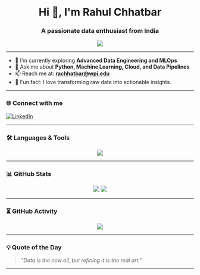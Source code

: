 <h1 align="center">Hi 👋, I'm Rahul Chhatbar</h1>
<h3 align="center">A passionate data enthusiast from India</h3>

<p align="center">
  <img src="https://readme-typing-svg.herokuapp.com/?lines=Data%20Engineer%20%7C%20ML%20Explorer%20%7C%20Cloud%20Enthusiast;Always%20learning%20something%20new...&center=true&width=500&height=45">
</p>

---

- 🌱 I’m currently exploring **Advanced Data Engineering and MLOps**
- 💬 Ask me about **Python, Machine Learning, Cloud, and Data Pipelines**
- 📫 Reach me at: **rachhatbar@wpi.edu**
- 🧠 Fun fact: I love transforming raw data into actionable insights.

---

### 🌐 Connect with me

<p align="left">
  <a href="https://linkedin.com/in/rahulchhatbar" target="_blank">
    <img src="https://img.shields.io/badge/-Rahul%20Chhatbar-blue?style=flat-square&logo=Linkedin&logoColor=white" alt="LinkedIn">
  </a>
</p>

---

### 🛠️ Languages & Tools

<p align="center">
  <!-- Tech logos from your list -->
  <img src="https://skillicons.dev/icons?i=python,java,scala,typescript,javascript,react,nodejs,angular,html,css,tailwind,express,mongodb,mysql,postgresql,sqlite,oracle,git,docker,kubernetes,jenkins,aws,gcp,azure,linux,tensorflow,pytorch,opencv,hadoop,hive,pandas,seaborn,sklearn,d3js,graphql,grafana" />
</p>

---

### 📊 GitHub Stats

<p align="center">
  <img src="https://github-readme-stats.vercel.app/api?username=rahulchhatbar&show_icons=true&theme=radical&hide=stars"/>
  <img src="https://github-readme-stats.vercel.app/api/top-langs/?username=rahulchhatbar&layout=compact&theme=radical" />
</p>

---

### ⏳ GitHub Activity

<p align="center">
  <img src="https://github-readme-streak-stats.herokuapp.com/?user=rahulchhatbar&theme=radical" />
</p>

---

### 💡 Quote of the Day

> *"Data is the new oil, but refining it is the real art."*

---
